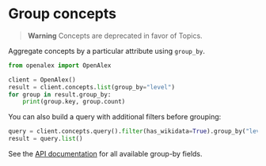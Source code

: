# Group concepts

> **Warning**
> Concepts are deprecated in favor of Topics.

Aggregate concepts by a particular attribute using `group_by`.

```python
from openalex import OpenAlex

client = OpenAlex()
result = client.concepts.list(group_by="level")
for group in result.group_by:
    print(group.key, group.count)
```

You can also build a query with additional filters before grouping:

```python
query = client.concepts.query().filter(has_wikidata=True).group_by("level")
result = query.list()
```

See the [API documentation](https://docs.openalex.org/api-entities/concepts/group-concepts) for all available group-by fields.
